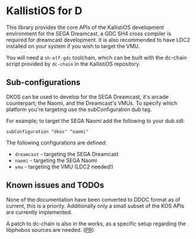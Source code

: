 # KallistiOS for D
This library provides the core APIs of the KallistiOS development environment for
the SEGA Dreamcast, a GDC SH4 cross compiler is required for dreamcast development.
It is also recommended to have LDC2 installed on your system if you wish to target
the VMU.

You will need a `sh-elf-gdc` toolchain, which can be built with the dc-chain script
provided by `dc-chain` in the KallistiOS repository.

## Sub-configurations
DKOS can be used to develop for the SEGA Dreamcast, it's arcade counterpart; the
Naomi, and the Dreamcast's VMUs. To specify which platform you're targeting use
the subConfiguration dub tag.

For example; to target the SEGA Naomi add the following to your dub.sdl:
```
subConfiguration "dkos" "naomi"
```

The following configurations are defined:
 * `dreamcast` - targeting the SEGA Dreamcast
 * `naomi` - targeting the SEGA Naomi
 * `vmu` - targeting the VMU (LDC2 needed!)

## Known issues and TODOs
None of the documentation have been converted to DDOC format as of current,
this is a priority. Additionally only a small subset of the KOS APIs are 
currently implemented.

A patch to dc-chain is also in the works, as a specific setup regarding the
libphobos sources are needed. ([PR](https://github.com/KallistiOS/KallistiOS/pull/954)).